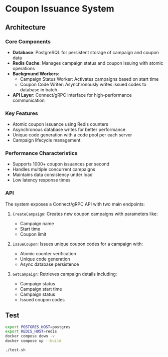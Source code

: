 # Coupon Issuance System

## Architecture

### Core Components

- **Database**: PostgreSQL for persistent storage of campaign and coupon data
- **Redis Cache**: Manages campaign status and coupon issuing with atomic operations
- **Background Workers**:
  - Campaign Status Worker: Activates campaigns based on start time
  - Coupon Code Writer: Asynchronously writes issued codes to database in batch
- **API Layer**: Connect/gRPC interface for high-performance communication

### Key Features

- Atomic coupon issuance using Redis counters
- Asynchronous database writes for better performance
- Unique code generation with a code pool per each server
- Campaign lifecycle management

### Performance Characteristics

- Supports 1000+ coupon issuances per second
- Handles multiple concurrent campaigns
- Maintains data consistency under load
- Low latency response times

### API

The system exposes a Connect/gRPC API with two main endpoints:

1. `CreateCampaign`: Creates new coupon campaigns with parameters like:
   - Campaign name
   - Start time
   - Coupon limit

2. `IssueCoupon`: Issues unique coupon codes for a campaign with:
   - Atomic counter verification
   - Unique code generation
   - Async database persistence

3. `GetCampaign`: Retrieves campaign details including:
   - Campaign status
   - Campaign start time
   - Campaign status
   - Issued coupon codes

## Test

```sh
export POSTGRES_HOST=postgres
export REDIS_HOST=redis
docker compose down -v
docker compose up --build

./test.sh
```